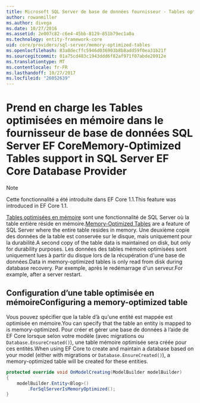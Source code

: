 ```yaml
---
title: Microsoft SQL Server de base de données fournisseur - Tables optimisées en mémoire - EF Core
author: rowanmiller
ms.author: divega
ms.date: 10/27/2016
ms.assetid: 2e007c82-c6e4-45bb-8129-851b79ec1a0a
ms.technology: entity-framework-core
uid: core/providers/sql-server/memory-optimized-tables
ms.openlocfilehash: 83a0decffc5946d036903b8b8add59f0ea31b21f
ms.sourcegitcommit: 01a75cd483c1943ddd6f82af971f07abde20912e
ms.translationtype: MT
ms.contentlocale: fr-FR
ms.lasthandoff: 10/27/2017
ms.locfileid: "26052639"
---
```

# <a name="memory-optimized-tables-support-in-sql-server-ef-core-database-provider"></a><span data-ttu-id="652c5-102">Prend en charge les Tables optimisées en mémoire dans le fournisseur de base de données SQL Server EF Core</span><span class="sxs-lookup"><span data-stu-id="652c5-102">Memory-Optimized Tables support in SQL Server EF Core Database Provider</span></span>

> [!NOTE]  
>
> <span data-ttu-id="652c5-103">Cette fonctionnalité a été introduite dans EF Core 1.1.</span><span class="sxs-lookup"><span data-stu-id="652c5-103">This feature was introduced in EF Core 1.1.</span></span>

<span data-ttu-id="652c5-104">[Tables optimisées en mémoire](https://docs.microsoft.com/sql/relational-databases/in-memory-oltp/memory-optimized-tables) sont une fonctionnalité de SQL Server où la table entière réside en mémoire.</span><span class="sxs-lookup"><span data-stu-id="652c5-104">[Memory-Optimized Tables](https://docs.microsoft.com/sql/relational-databases/in-memory-oltp/memory-optimized-tables) are a feature of SQL Server where the entire table resides in memory.</span></span> <span data-ttu-id="652c5-105">Une deuxième copie des données de la table est conservée sur le disque, mais uniquement pour la durabilité.</span><span class="sxs-lookup"><span data-stu-id="652c5-105">A second copy of the table data is maintained on disk, but only for durability purposes.</span></span> <span data-ttu-id="652c5-106">Les données des tables mémoire optimisées sont uniquement lues à partir du disque lors de la récupération d'une base de données.</span><span class="sxs-lookup"><span data-stu-id="652c5-106">Data in memory-optimized tables is only read from disk during database recovery.</span></span> <span data-ttu-id="652c5-107">Par exemple, après le redémarrage d'un serveur.</span><span class="sxs-lookup"><span data-stu-id="652c5-107">For example, after a server restart.</span></span>

## <a name="configuring-a-memory-optimized-table"></a><span data-ttu-id="652c5-108">Configuration d’une table optimisée en mémoire</span><span class="sxs-lookup"><span data-stu-id="652c5-108">Configuring a memory-optimized table</span></span>

<span data-ttu-id="652c5-109">Vous pouvez spécifier que la table d’à qu'une entité est mappée est optimisée en mémoire.</span><span class="sxs-lookup"><span data-stu-id="652c5-109">You can specify that the table an entity is mapped to is memory-optimized.</span></span> <span data-ttu-id="652c5-110">Pour créer et gérer une base de données à l’aide de EF Core lorsque selon votre modèle (avec migrations ou `Database.EnsureCreated()`), une table mémoire optimisée sera créée pour ces entités.</span><span class="sxs-lookup"><span data-stu-id="652c5-110">When using EF Core to create and maintain a database based on your model (either with migrations or `Database.EnsureCreated()`), a memory-optimized table will be created for these entities.</span></span>

``` csharp
protected override void OnModelCreating(ModelBuilder modelBuilder)
{
    modelBuilder.Entity<Blog>()
        .ForSqlServerIsMemoryOptimized();
}
```
